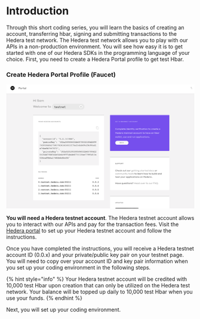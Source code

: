 # Introduction

Through this short coding series, you will learn the basics of creating an account, transferring hbar, signing and submitting transactions to the Hedera test network. The Hedera test network allows you to play with our APIs in a non-production environment. You will see how easy it is to get started with one of our Hedera SDKs in the programming language of your choice. First, you need to create a Hedera Portal profile to get test Hbar.

### Create Hedera Portal Profile (Faucet)

![](../.gitbook/assets/portal-testnet.png)

**You will need a Hedera testnet account**. The Hedera testnet account allows you to interact with our APIs and pay for the transaction fees. Visit the [Hedera portal](https://portal.hedera.com/register) to set up your Hedera testnet account and follow the instructions. 

Once you have completed the instructions, you will receive a Hedera testnet account ID (0.0.x) and your private/public key pair on your testnet page. You will need to copy over your account ID and key pair information when you set up your coding environment in the following steps.

{% hint style="info" %}
Your Hedera testnet account will be credited with 10,000 test Hbar upon creation that can only be utilized on the Hedera test network. Your balance will be topped up daily to 10,000 test Hbar when you use your funds.
{% endhint %}

Next, you will set up your coding environment.
